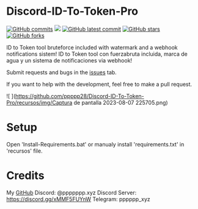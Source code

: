 # Discord-ID-To-Token-Pro
[![GitHub commits](https://badgen.net/github/commits/ppppp28/Discord-ID-To-Token-Pro)](https://GitHub.com/ppppp28/Discord-ID-To-Token-Pro/commit/)
![](https://img.shields.io/github/languages/code-size/ppppp28/Discord-ID-To-Token-Pro)
[![GitHub latest commit](https://badgen.net/github/last-commit/ppppp28/Discord-ID-To-Token-Pro)](https://GitHub.com/ppppp28/Discord-ID-To-Token-Pro/commit/)
[![GitHub stars](https://badgen.net/github/stars/ppppp28/Discord-ID-To-Token-Pro)](https://GitHub.com/ppppp28/Discord-ID-To-Token-Pro/stargazers/)
[![GitHub forks](https://badgen.net/github/forks/ppppp28/Discord-ID-To-Token-Pro)](https://GitHub.com/ppppp28/Discord-ID-To-Token-Pro/network/)

ID to Token tool bruteforce included with watermark and a webhook notifications sistem!
ID to Token tool con fuerzabruta incluida, marca de agua y un sistema de notificaciones via webhook!

Submit requests and bugs in the [issues](https://github.com/ppppp28/Discord-ID-To-Token-Pro/issues) tab.

If you want to help with the development, feel free to make a pull request.


![ ](https://github.com/ppppp28/Discord-ID-To-Token-Pro/recursos/img/Captura de pantalla 2023-08-07 225705.png)

# Setup
Open 'Install-Requirements.bat' or manualy install 'requirements.txt' in 'recursos' file.

# Credits
My [GitHub](https://github.com/ppppp28/Discord-ID-To-Token-Pro/issues)
Discord: @ppppppp.xyz
Discord Server: https://discord.gg/xMMF5FUYnW
Telegram: pppppp_xyz
